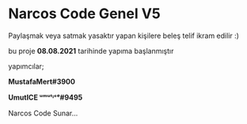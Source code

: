 # Narcos Code Genel V5 


Paylaşmak veya satmak yasaktır yapan kişilere beleş telif ikram edilir :)


bu proje **08.08.2021** tarihinde yapıma başlanmıştır

yapımcılar;

**MustafaMert#3900**

**UmutICE ᵘᵐᵘᵗᶦᶜᵉ#9495**

Narcos Code Sunar...